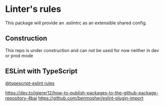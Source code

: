 # Linter's rules 

This package will provide an .eslintrc as an extensible shared config.

## Construction

This repo is under construction and can not be used for now neither in dev or prod mode

## ESLint with TypeScript

[@typescript-eslint rules](https://github.com/typescript-eslint/typescript-eslint/tree/master/packages/eslint-plugin)


https://dev.to/jgierer12/how-to-publish-packages-to-the-github-package-repository-4bai
https://github.com/benmosher/eslint-plugin-import